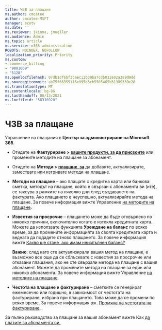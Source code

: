 ```yaml
---
title: ЧЗВ за плащане
ms.author: cmcatee
author: cmcatee-MSFT
manager: scotv
ms.date: ''
ms.reviewer: jkinma, jmueller
ms.audience: Admin
ms.topic: article
ms.service: o365-administration
ROBOTS: NOINDEX, NOFOLLOW
localization_priority: Priority
ms.custom:
- commerce_billing
- "9001669"
- "5128"
ms.openlocfilehash: 07db1df6bf3caec12b39ba7cdb012e02a389d9dd
ms.sourcegitcommit: ab75f66355116e995b3cb5505465b31989339e28
ms.translationtype: MT
ms.contentlocale: bg-BG
ms.lasthandoff: 08/13/2021
ms.locfileid: "58310920"
---
```

# <a name="payment-faq"></a>ЧЗВ за плащане

Управление на плащания в **Център за администриране на Microsoft 365**.

- Отидете на **Фактуриране > [вашите продукти, за да присвоите](https://go.microsoft.com/fwlink/p/?linkid=842054)** или промените методите на плащане за абонамент.
- Отидете на **Методи > [плащане, за](https://go.microsoft.com/fwlink/p/?linkid=2018806)** да добавяте, актуализирате, замествате или изтривате методи на плащане.

- **Методи на плащане** – ако плащате с кредитна карта или банкова сметка, методът на плащане, който е свързан с абонамента ви (ите), се таксува в рамките на няколко дни след създаването на фактурата. Ако плащането е неуспешно, актуализирайте метода на плащане. За повече информация вижте Управление [на методите на плащане](https://docs.microsoft.com/microsoft-365/commerce/billing-and-payments/manage-payment-methods).

- **Известия за просрочие** – плащането може да бъде отхвърлено по няколко причини, включително когато е изтекла кредитната карта. Можете да използвате функцията **Уреждане на баланс** по всяко време, за да промените информацията за своята кредитната карта и веднага да подадете отново плащането. За повече информация вижте [Какво ще стане, ако имам неизпълнен баланс?](https://docs.microsoft.com/microsoft-365/commerce/billing-and-payments/pay-for-your-subscription#what-if-i-have-an-outstanding-balance)

    **Важно**: след като сте актуализирали вашия метод на плащане, е възможно все още да се сблъсквате с известия за просрочие или отказани плащания, ако не сте свързали метода на плащане с вашия абонамент. Можете да промените метода на плащане за един или няколко абонамента. За повече информация вижте Управление [на методите на плащане](https://docs.microsoft.com/microsoft-365/commerce/billing-and-payments/manage-payment-methods).

- **Честота на плащане и фактуриране** – сметките се генерират ежемесечно или годишно, в зависимост от честотата на фактуриране, избрана при плащането. Това може да се промени по всяко време. За повече информация вж. [Промяна на честотата на фактуриране](https://docs.microsoft.com/microsoft-365/commerce/billing-and-payments/change-payment-frequency).

За пълно ръководство за плащане за вашия абонамент вижте Как [да платите за абонамента си.](https://docs.microsoft.com/microsoft-365/commerce/billing-and-payments/pay-for-your-subscription)
